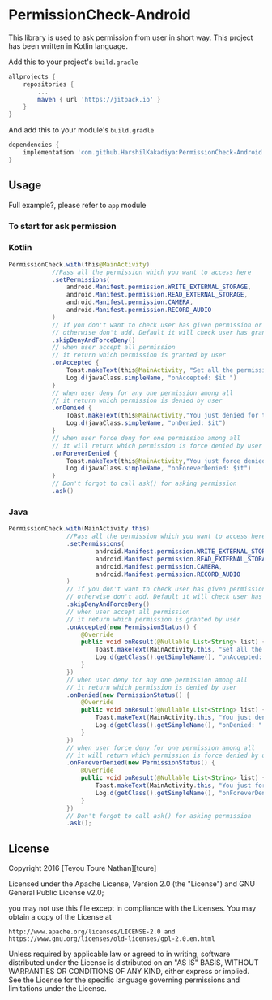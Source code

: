 # PermissionCheck-Android
This library is used to ask permission from user in short way. This project has been written in Kotlin language.


Add this to your project's `build.gradle`

```groovy
allprojects {
	repositories {
		...
		maven { url 'https://jitpack.io' }
	}
}
```

And add this to your module's `build.gradle` 

```groovy
dependencies {
	implementation 'com.github.HarshilKakadiya:PermissionCheck-Android:1.0'
}
```


## Usage

Full example?, please refer to `app` module


### To start for ask permission

### Kotlin

```java
PermissionCheck.with(this@MainActivity)
            //Pass all the permission which you want to access here
            .setPermissions(
                android.Manifest.permission.WRITE_EXTERNAL_STORAGE,
                android.Manifest.permission.READ_EXTERNAL_STORAGE,
                android.Manifest.permission.CAMERA,
                android.Manifest.permission.RECORD_AUDIO
            )
            // If you don't want to check user has given permission or not then add this
            // otherwise don't add. Default it will check user has granted permission or not
            .skipDenyAndForceDeny()
            // when user accept all permission
            // it return which permission is granted by user
            .onAccepted {
                Toast.makeText(this@MainActivity, "Set all the permission", Toast.LENGTH_SHORT).show()
                Log.d(javaClass.simpleName, "onAccepted: $it ")
            }
            // when user deny for any one permission among all
            // it return which permission is denied by user
            .onDenied {
                Toast.makeText(this@MainActivity,"You just denied for the permission",Toast.LENGTH_SHORT).show()
                Log.d(javaClass.simpleName, "onDenied: $it")
            }
            // when user force deny for one permission among all
            // it will return which permission is force denied by user
            .onForeverDenied {
                Toast.makeText(this@MainActivity,"You just force denied for the permission",Toast.LENGTH_SHORT).show()
                Log.d(javaClass.simpleName, "onForeverDenied: $it")
            }
            // Don't forgot to call ask() for asking permission
            .ask()
```


### Java

```java
PermissionCheck.with(MainActivity.this)
                //Pass all the permission which you want to access here
                .setPermissions(
                        android.Manifest.permission.WRITE_EXTERNAL_STORAGE,
                        android.Manifest.permission.READ_EXTERNAL_STORAGE,
                        android.Manifest.permission.CAMERA,
                        android.Manifest.permission.RECORD_AUDIO
                )
                // If you don't want to check user has given permission or not then add this
                // otherwise don't add. Default it will check user has granted permission or not
                .skipDenyAndForceDeny()
                // when user accept all permission
                // it return which permission is granted by user
                .onAccepted(new PermissionStatus() {
                    @Override
                    public void onResult(@Nullable List<String> list) {
                        Toast.makeText(MainActivity.this, "Set all the permission", Toast.LENGTH_SHORT).show();
                        Log.d(getClass().getSimpleName(), "onAccepted: " + list);
                    }
                })
                // when user deny for any one permission among all
                // it return which permission is denied by user
                .onDenied(new PermissionStatus() {
                    @Override
                    public void onResult(@Nullable List<String> list) {
                        Toast.makeText(MainActivity.this, "You just denied for the permission", Toast.LENGTH_SHORT).show();
                        Log.d(getClass().getSimpleName(), "onDenied: " + list);
                    }
                })
                // when user force deny for one permission among all
                // it will return which permission is force denied by user
                .onForeverDenied(new PermissionStatus() {
                    @Override
                    public void onResult(@Nullable List<String> list) {
                        Toast.makeText(MainActivity.this, "You just force denied for the permission", Toast.LENGTH_SHORT).show();
                        Log.d(getClass().getSimpleName(), "onForeverDenied: " + list);
                    }
                })
                // Don't forgot to call ask() for asking permission
                .ask();
```



License
--------
Copyright 2016 [Teyou Toure Nathan][toure]

Licensed under the Apache License, Version 2.0 (the "License") and GNU General Public License v2.0;

you may not use this file except in compliance with the Licenses.
You may obtain a copy of the License at

    http://www.apache.org/licenses/LICENSE-2.0 and https://www.gnu.org/licenses/old-licenses/gpl-2.0.en.html

Unless required by applicable law or agreed to in writing, software
distributed under the License is distributed on an "AS IS" BASIS,
WITHOUT WARRANTIES OR CONDITIONS OF ANY KIND, either express or implied.
See the License for the specific language governing permissions and
limitations under the License.

